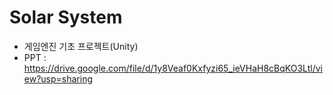 # Solar System
- 게임엔진 기초 프로젝트(Unity)
- PPT : https://drive.google.com/file/d/1y8Veaf0Kxfyzi65_ieVHaH8cBqKO3Ltl/view?usp=sharing
